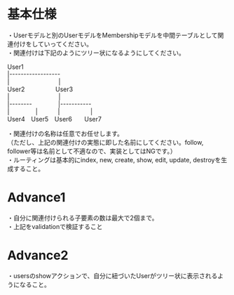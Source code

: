 # 基本仕様
・Userモデルと別のUserモデルをMembershipモデルを中間テーブルとして関連付けをしていってください。  
・関連付けは下記のようにツリー状になるようにしてください。  
<div>User1</div>  
<div>|------------------</div>
<div>|&emsp;&emsp;&emsp;&emsp;&emsp;&emsp;&emsp;&emsp;|</div> 
<div>User2&emsp;&emsp;&emsp;&emsp;&emsp;User3</div> 
<div>|&emsp;&emsp;&emsp;&emsp;&emsp;&emsp;&emsp;&emsp;|</div>
<div>|-------- &emsp;&emsp;&emsp;&emsp;|-----------</div>  
<div>|&emsp; &emsp;&emsp;&emsp;|&emsp;&emsp;&emsp; |&emsp;&emsp;&emsp;&emsp;&emsp;|</div>
<div>User4&emsp;User5&emsp;User6&emsp;&emsp;User7</div>

・関連付けの名称は任意でお任せします。  
（ただし、上記の関連付けの実態に即した名前にしてください。follow, follower等は名前として不適なので、実装としてはNGです。）  
・ルーティングは基本的にindex, new, create, show, edit, update, destroyを生成すること。 

# Advance1  
・自分に関連付けられる子要素の数は最大で2個まで。  
・上記をvalidationで検証すること  

# Advance2
・usersのshowアクションで、自分に紐づいたUserがツリー状に表示されるようになること。

